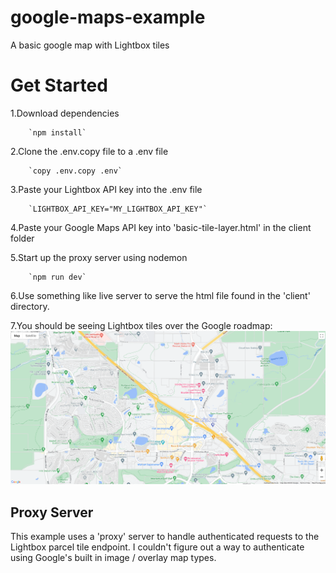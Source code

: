 # google-maps-example
A basic google map with Lightbox tiles

# Get Started

1.Download dependencies

        `npm install`

2.Clone the .env.copy file to a .env file
    
        `copy .env.copy .env`

3.Paste your Lightbox API key into the .env file

        `LIGHTBOX_API_KEY="MY_LIGHTBOX_API_KEY"`

4.Paste your Google Maps API key into 'basic-tile-layer.html' in the client folder

5.Start up the proxy server using nodemon

        `npm run dev`

6.Use something like live server to serve the html file found in the 'client' directory.

7.You should be seeing Lightbox tiles over the Google roadmap:
![alt text](./Capture.PNG "Tile View")

## Proxy Server
This example uses a 'proxy' server to handle authenticated requests to the Lightbox parcel tile endpoint. I couldn't figure out a way to authenticate using Google's built in image / overlay map types.
